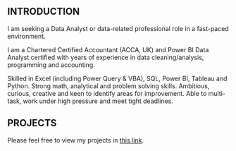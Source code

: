 ## INTRODUCTION
I am seeking a Data Analyst or data-related professional role in a fast-paced environment.

I am a Chartered Certified Accountant (ACCA, UK) and Power BI Data Analyst certified with years of experience in data cleaning/analysis, programming and accounting.

Skilled in Excel (including Power Query & VBA), SQL, Power BI, Tableau and Python. Strong math, analytical and problem solving skills. Ambitious, curious, creative and keen to identify areas for improvement. Able to multi-task, work under high pressure and meet tight deadlines.

## PROJECTS
Please feel free to view my projects in [this link](https://github.com/Leogiang?tab=repositories).
